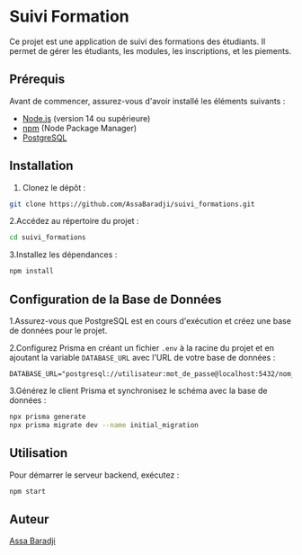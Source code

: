 # Suivi Formation

Ce projet est une application de suivi des formations des étudiants. Il permet de gérer les étudiants, les modules, les inscriptions, et les piements.

## Prérequis

Avant de commencer, assurez-vous d'avoir installé les éléments suivants :

- [Node.js](https://nodejs.org) (version 14 ou supérieure)
- [npm](https://www.npmjs.com/) (Node Package Manager)
- [PostgreSQL](https://www.postgresql.org/)

## Installation

1. Clonez le dépôt :

```bash
git clone https://github.com/AssaBaradji/suivi_formations.git
```

2.Accédez au répertoire du projet :

```bash
cd suivi_formations
```

3.Installez les dépendances :

```bash
npm install
```

## Configuration de la Base de Données

1.Assurez-vous que PostgreSQL est en cours d'exécution et créez une base de données pour le projet.

2.Configurez Prisma en créant un fichier `.env` à la racine du projet et en ajoutant la variable `DATABASE_URL` avec l'URL de votre base de données :

```plaintext
DATABASE_URL="postgresql://utilisateur:mot_de_passe@localhost:5432/nom_de_la_base"
```

3.Générez le client Prisma et synchronisez le schéma avec la base de données :

```bash
npx prisma generate
npx prisma migrate dev --name initial_migration
```

## Utilisation

Pour démarrer le serveur backend, exécutez :

```bash
npm start
```

## Auteur

[Assa Baradji](https://github.com/AssaBaradji)
